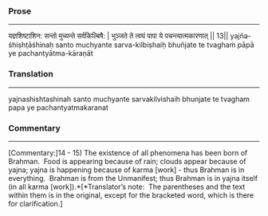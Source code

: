 ### Prose 
 --- 
यज्ञशिष्टाशिन: सन्तो मुच्यन्ते सर्वकिल्बिषै: |
भुञ्जते ते त्वघं पापा ये पचन्त्यात्मकारणात् || 13||
yajña-śhiṣhṭāśhinaḥ santo muchyante sarva-kilbiṣhaiḥ
bhuñjate te tvaghaṁ pāpā ye pachantyātma-kāraṇāt

### Translation 
 --- 
yajnashishtashinah santo muchyante sarvakilvishaih bhunjate te tvagham papa ye pachantyatmakaranat

### Commentary 
 --- 
[Commentary:]14 - 15) The existence of all phenomena has been born of Brahman.  Food is appearing because of rain; clouds appear because of yajna; yajna is happening because of karma [work] - thus Brahman is in everything.  Brahman is from the Unmanifest; thus Brahman is in yajna itself (in all karma [work]).*[*Translator’s note:  The parentheses and the text within them is in the original, except for the bracketed word, which is there for clarification.]